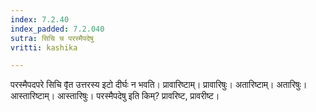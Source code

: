 ```yaml
---
index: 7.2.40
index_padded: 7.2.040
sutra: सिचि च परस्मैपदेषु
vritti: kashika

---
```

परस्मैपदपरे सिचि वृ̄त उत्तरस्य इटो दीर्घः न भवति। प्रावारिष्टाम्। प्रावारिषुः। अतारिष्टाम्। अतारिषुः। आस्तारिष्टाम्। आस्तारिषुः। परस्मैपदेषु इति किम्? प्रावरिष्ट, प्रावरीष्ट।
